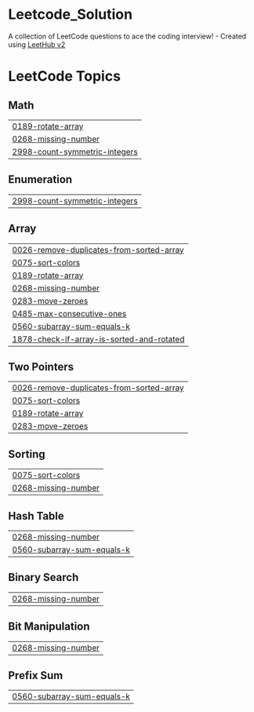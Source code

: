 # Leetcode_Solution
A collection of LeetCode questions to ace the coding interview! - Created using [LeetHub v2](https://github.com/arunbhardwaj/LeetHub-2.0)

<!---LeetCode Topics Start-->
# LeetCode Topics
## Math
|  |
| ------- |
| [0189-rotate-array](https://github.com/hetbhagatji09/Leetcode_Solution/tree/master/0189-rotate-array) |
| [0268-missing-number](https://github.com/hetbhagatji09/Leetcode_Solution/tree/master/0268-missing-number) |
| [2998-count-symmetric-integers](https://github.com/hetbhagatji09/Leetcode_Solution/tree/master/2998-count-symmetric-integers) |
## Enumeration
|  |
| ------- |
| [2998-count-symmetric-integers](https://github.com/hetbhagatji09/Leetcode_Solution/tree/master/2998-count-symmetric-integers) |
## Array
|  |
| ------- |
| [0026-remove-duplicates-from-sorted-array](https://github.com/hetbhagatji09/Leetcode_Solution/tree/master/0026-remove-duplicates-from-sorted-array) |
| [0075-sort-colors](https://github.com/hetbhagatji09/Leetcode_Solution/tree/master/0075-sort-colors) |
| [0189-rotate-array](https://github.com/hetbhagatji09/Leetcode_Solution/tree/master/0189-rotate-array) |
| [0268-missing-number](https://github.com/hetbhagatji09/Leetcode_Solution/tree/master/0268-missing-number) |
| [0283-move-zeroes](https://github.com/hetbhagatji09/Leetcode_Solution/tree/master/0283-move-zeroes) |
| [0485-max-consecutive-ones](https://github.com/hetbhagatji09/Leetcode_Solution/tree/master/0485-max-consecutive-ones) |
| [0560-subarray-sum-equals-k](https://github.com/hetbhagatji09/Leetcode_Solution/tree/master/0560-subarray-sum-equals-k) |
| [1878-check-if-array-is-sorted-and-rotated](https://github.com/hetbhagatji09/Leetcode_Solution/tree/master/1878-check-if-array-is-sorted-and-rotated) |
## Two Pointers
|  |
| ------- |
| [0026-remove-duplicates-from-sorted-array](https://github.com/hetbhagatji09/Leetcode_Solution/tree/master/0026-remove-duplicates-from-sorted-array) |
| [0075-sort-colors](https://github.com/hetbhagatji09/Leetcode_Solution/tree/master/0075-sort-colors) |
| [0189-rotate-array](https://github.com/hetbhagatji09/Leetcode_Solution/tree/master/0189-rotate-array) |
| [0283-move-zeroes](https://github.com/hetbhagatji09/Leetcode_Solution/tree/master/0283-move-zeroes) |
## Sorting
|  |
| ------- |
| [0075-sort-colors](https://github.com/hetbhagatji09/Leetcode_Solution/tree/master/0075-sort-colors) |
| [0268-missing-number](https://github.com/hetbhagatji09/Leetcode_Solution/tree/master/0268-missing-number) |
## Hash Table
|  |
| ------- |
| [0268-missing-number](https://github.com/hetbhagatji09/Leetcode_Solution/tree/master/0268-missing-number) |
| [0560-subarray-sum-equals-k](https://github.com/hetbhagatji09/Leetcode_Solution/tree/master/0560-subarray-sum-equals-k) |
## Binary Search
|  |
| ------- |
| [0268-missing-number](https://github.com/hetbhagatji09/Leetcode_Solution/tree/master/0268-missing-number) |
## Bit Manipulation
|  |
| ------- |
| [0268-missing-number](https://github.com/hetbhagatji09/Leetcode_Solution/tree/master/0268-missing-number) |
## Prefix Sum
|  |
| ------- |
| [0560-subarray-sum-equals-k](https://github.com/hetbhagatji09/Leetcode_Solution/tree/master/0560-subarray-sum-equals-k) |
<!---LeetCode Topics End-->